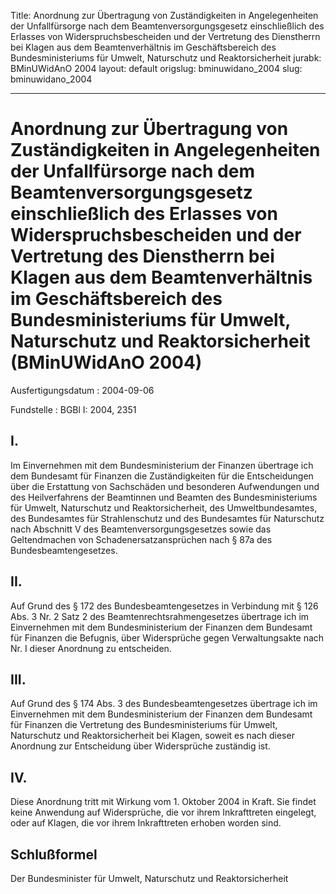 Title: Anordnung zur Übertragung von Zuständigkeiten in Angelegenheiten der Unfallfürsorge
  nach dem Beamtenversorgungsgesetz einschließlich des Erlasses von Widerspruchsbescheiden
  und der Vertretung des Dienstherrn bei Klagen aus dem Beamtenverhältnis im Geschäftsbereich
  des Bundesministeriums für Umwelt, Naturschutz und Reaktorsicherheit
jurabk: BMinUWidAnO 2004
layout: default
origslug: bminuwidano_2004
slug: bminuwidano_2004

---

# Anordnung zur Übertragung von Zuständigkeiten in Angelegenheiten der Unfallfürsorge nach dem Beamtenversorgungsgesetz einschließlich des Erlasses von Widerspruchsbescheiden und der Vertretung des Dienstherrn bei Klagen aus dem Beamtenverhältnis im Geschäftsbereich des Bundesministeriums für Umwelt, Naturschutz und Reaktorsicherheit (BMinUWidAnO 2004)

Ausfertigungsdatum
:   2004-09-06

Fundstelle
:   BGBl I: 2004, 2351



## I.

Im Einvernehmen mit dem Bundesministerium der Finanzen übertrage ich
dem Bundesamt für Finanzen die Zuständigkeiten für die Entscheidungen
über die Erstattung von Sachschäden und besonderen Aufwendungen und
des Heilverfahrens der Beamtinnen und Beamten des Bundesministeriums
für Umwelt, Naturschutz und Reaktorsicherheit, des Umweltbundesamtes,
des Bundesamtes für Strahlenschutz und des Bundesamtes für Naturschutz
nach Abschnitt V des Beamtenversorgungsgesetzes sowie das
Geltendmachen von Schadenersatzansprüchen nach § 87a des
Bundesbeamtengesetzes.


## II.

Auf Grund des § 172 des Bundesbeamtengesetzes in Verbindung mit § 126
Abs. 3 Nr. 2 Satz 2 des Beamtenrechtsrahmengesetzes übertrage ich im
Einvernehmen mit dem Bundesministerium der Finanzen dem Bundesamt für
Finanzen die Befugnis, über Widersprüche gegen Verwaltungsakte nach
Nr. I dieser Anordnung zu entscheiden.


## III.

Auf Grund des § 174 Abs. 3 des Bundesbeamtengesetzes übertrage ich im
Einvernehmen mit dem Bundesministerium der Finanzen dem Bundesamt für
Finanzen die Vertretung des Bundesministeriums für Umwelt, Naturschutz
und Reaktorsicherheit bei Klagen, soweit es nach dieser Anordnung zur
Entscheidung über Widersprüche zuständig ist.


## IV.

Diese Anordnung tritt mit Wirkung vom 1. Oktober 2004 in Kraft. Sie
findet keine Anwendung auf Widersprüche, die vor ihrem Inkrafttreten
eingelegt, oder auf Klagen, die vor ihrem Inkrafttreten erhoben worden
sind.


## Schlußformel

Der Bundesminister für Umwelt, Naturschutz und Reaktorsicherheit

